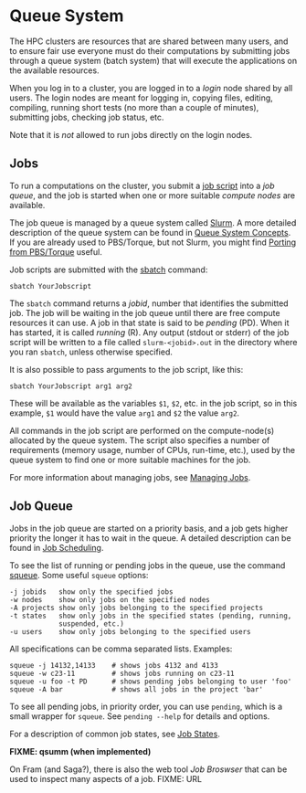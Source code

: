# Queue System

The HPC clusters are resources that are shared between many users, and
to ensure fair use everyone must do their computations by submitting
jobs through a queue system (batch system) that will execute the
applications on the available resources.

When you log in to a cluster, you are logged in to a _login_ node
shared by all users.  The login nodes are meant for logging in, copying
files, editing, compiling, running short tests (no more than a couple
of minutes), submitting jobs, checking job status, etc.

Note that it is _not_ allowed to run jobs directly on the login nodes.


## Jobs

To run a computations on the cluster, you submit a [job
script](job_scripts.md) into a _job queue_, and the job is started
when one or more suitable _compute nodes_ are available.

The job queue is managed by a queue system called
[Slurm](https://slurm.schedmd.com/).  A more detailed description of
the queue system can be found in [Queue System
Concepts](queue_system_concepts.md).  If you are already used to
PBS/Torque, but not Slurm, you might find [Porting from
PBS/Torque](porting_from_pbs.md) useful.

Job scripts are submitted with the
[sbatch](https://slurm.schedmd.com/sbatch.html) command:

    sbatch YourJobscript

The `sbatch` command returns a _jobid_, number that identifies the
submitted job.  The job will be waiting in the job queue until there
are free compute resources it can use.  A job in that state is said to
be _pending_ (PD).  When it has started, it is called _running_ (R).
Any output (stdout or stderr) of the job script will be written to a
file called `slurm-<jobid>.out` in the directory where you ran
`sbatch`, unless otherwise specified.

It is also possible to pass arguments to the job script, like this:

    sbatch YourJobscript arg1 arg2

These will be available as the variables `$1`, `$2`, etc. in the job
script, so in this example, `$1` would have the value `arg1` and `$2`
the value `arg2`.

All commands in the job script are performed on the compute-node(s)
allocated by the queue system.  The script also specifies a number of
requirements (memory usage, number of CPUs, run-time, etc.), used by
the queue system to find one or more suitable machines for the job.

For more information about managing jobs, see [Managing
Jobs](managing_jobs.md).


## Job Queue

Jobs in the job queue are started on a priority basis, and a job gets
higher priority the longer it has to wait in the queue.  A detailed
description can be found in [Job Scheduling](job_scheduling.md).

To see the list of running or pending jobs in the queue, use the
command [squeue](https://slurm.schedmd.com/squeue.html).  Some useful `squeue` options:

    -j jobids   show only the specified jobs
    -w nodes    show only jobs on the specified nodes
    -A projects show only jobs belonging to the specified projects
    -t states   show only jobs in the specified states (pending, running,
                suspended, etc.)
    -u users    show only jobs belonging to the specified users

All specifications can be comma separated lists.  Examples:

    squeue -j 14132,14133    # shows jobs 4132 and 4133
    squeue -w c23-11         # shows jobs running on c23-11
    squeue -u foo -t PD      # shows pending jobs belonging to user 'foo'
    squeue -A bar            # shows all jobs in the project 'bar'

To see all pending jobs, in priority order, you can use `pending`,
which is a small wrapper for `squeue`.  See `pending --help` for
details and options.

For a description of common job states, see [Job States](job_states.md).

__FIXME: qsumm (when implemented)__

On Fram (and Saga?), there is also the web tool _Job Broswser_ that
can be used to inspect many aspects of a job.  FIXME: URL
